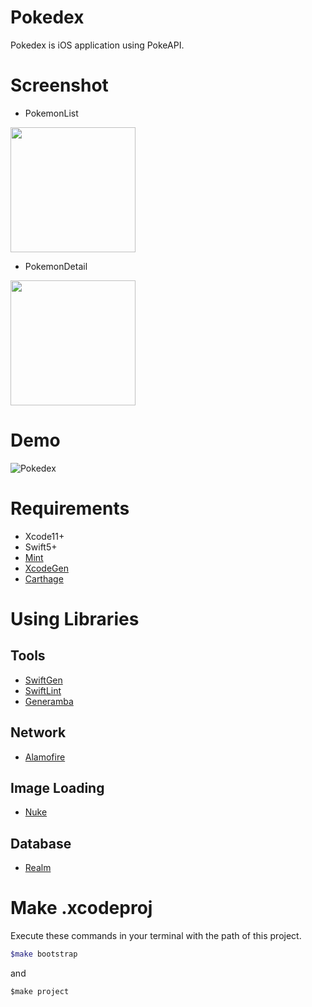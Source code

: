 # Pokedex
Pokedex is iOS application using PokeAPI.

# Screenshot

- PokemonList

<img src="https://user-images.githubusercontent.com/20692907/78137370-27b3d200-7460-11ea-832f-f097eb7c7fe0.png" width="200">

- PokemonDetail

<img src="https://user-images.githubusercontent.com/20692907/78137373-297d9580-7460-11ea-9188-f7eec6f5749a.png" width="200">

# Demo
![Pokedex](https://user-images.githubusercontent.com/20692907/78138424-d573b080-7461-11ea-9e05-f980bd681821.gif)

# Requirements
- Xcode11+
- Swift5+
- [Mint](https://github.com/yonaskolb/Mint)
- [XcodeGen](https://github.com/yonaskolb/XcodeGen)
- [Carthage](https://github.com/Carthage/Carthage)

# Using Libraries

## Tools
- [SwiftGen](https://github.com/SwiftGen/SwiftGen)
- [SwiftLint](https://github.com/realm/SwiftLint)
- [Generamba](https://github.com/strongself/Generamba)

## Network
- [Alamofire](https://github.com/Alamofire/Alamofire)

## Image Loading
- [Nuke](https://github.com/kean/Nuke)

## Database
- [Realm](https://github.com/realm/realm-cocoa)

# Make .xcodeproj
Execute these commands in your terminal with the path of this project.

```ruby
$make bootstrap
```
and
```
$make project
```
